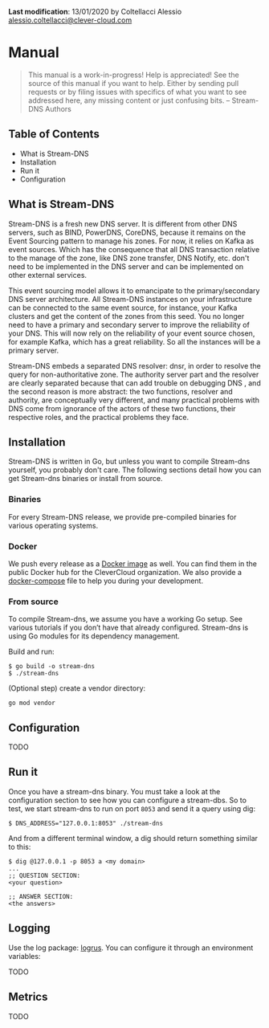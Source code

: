 **Last modification**: 13/01/2020 by Coltellacci Alessio <alessio.coltellacci@clever-cloud.com>

# Manual

> This manual is a work-in-progress! Help is appreciated! See the source of this manual if you want to help. Either by sending pull requests or by filing issues with specifics of what you want to see addressed here, any missing content or just confusing bits.
– Stream-DNS Authors

## Table of Contents

* What is Stream-DNS
* Installation
* Run it
* Configuration

## What is Stream-DNS

Stream-DNS is  a fresh new DNS server. It is different from other DNS servers, such as BIND, PowerDNS, CoreDNS, because it remains on the Event Sourcing pattern to manage his zones. For now, it relies on Kafka as event sources. Which has the consequence that all DNS transaction relative to the manage of the zone, like DNS zone transfer, DNS Notify, etc. don't need to be implemented in the DNS server and can be implemented on other external services. 

This event sourcing model allows it to emancipate to the primary/secondary DNS server architecture. All Stream-DNS instances on your infrastructure can be connected to the same event source, for instance, your Kafka clusters and get the content of the zones from this seed. You no longer need to have a primary and secondary server to improve the reliability of your DNS. This will now rely on the  reliability of your event source chosen, for example Kafka, which has a great reliability. So all the instances will be a primary server.

Stream-DNS embeds a separated DNS resolver: dnsr, in order to resolve the query for non-authoritative zone. The authority server part and the resolver are clearly separated because  that can add trouble on debugging DNS , and the second reason is more abstract: the two functions, resolver and authority, are conceptually very different, and many practical problems with DNS come from ignorance of the actors of these two functions, their respective roles, and the practical problems they face.

## Installation

Stream-DNS is written in Go, but unless you want to compile Stream-dns yourself, you probably don't care. The following sections detail how you can get Stream-dns binaries or install from source.

### Binaries

For every Stream-DNS release, we provide pre-compiled binaries for various operating systems.

### Docker

We push every release as a [Docker image](https://hub.docker.com/r/clevercloud/stream-dns) as well. You can find them in the public Docker hub for the CleverCloud organization. We also provide a [docker-compose](https://github.com/CleverCloud/stream-dns/blob/master/docker-compose.yml) file to help you during your development.

### From source

To compile Stream-dns, we assume you have a working Go setup. See various tutorials if you don’t have that already configured. Stream-dns is using Go modules for its dependency management.

Build and run:
```
$ go build -o stream-dns
$ ./stream-dns
```

(Optional step) create a vendor directory:

`go mod vendor`

## Configuration

TODO

## Run it

Once you have a stream-dns binary. You must take a look at the configuration section to see how you can configure a stream-dbs. So to test, we start stream-dns to run on port `8053` and send it a query using dig:

```
$ DNS_ADDRESS="127.0.0.1:8053" ./stream-dns
```

And from a different terminal window, a dig should return something similar to this:

```
$ dig @127.0.0.1 -p 8053 a <my domain>
...
;; QUESTION SECTION:
<your question>

;; ANSWER SECTION:
<the answers>
```

## Logging

Use the log package: [logrus](https://github.com/Sirupsen/logrus). You can configure it through an environment variables:

TODO

## Metrics

TODO